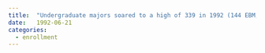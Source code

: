 ```yaml
---
title:  "Undergraduate majors soared to a high of 339 in 1992 (144 EBM, 29 ENP, 165 EPAP)."
date:   1992-06-21
categories:
  - enrollment
---
```

